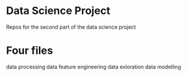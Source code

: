 # Data Science Project
Repos for the second part of the data science project


# Four files
data processing
data feature engineering
data exloration
data modelling